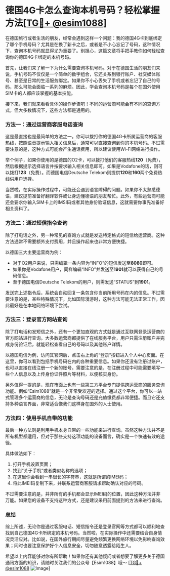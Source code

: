 # 德国4G卡怎么查询本机号码？轻松掌握方法[[TG💪+ @esim1088](https://t.me/s/esim1088)]

在德国旅行或者生活的朋友，经常会遇到这样一个问题：我的德国4G卡到底绑定了哪个手机号码？尤其是在换了新卡之后，或者是不小心忘记了号码，这种情况下，查询本机号码就显得尤为重要了。别担心，这篇文章将手把手教你如何轻松查询你的德国4G卡绑定的本机号码。

首先，让我们来了解一下为什么需要查询本机号码。对于在德国生活的朋友们来说，手机号码不仅仅是一个简单的数字组合，它还关系到银行账户、社交媒体账号、甚至是日常的生活服务绑定。如果你不小心丢失了手机或者忘记了自己的号码，那么可能会面临一系列的麻烦。因此，学会查询本机号码是每个在国外使用SIM卡的人都应该掌握的基本技能。

接下来，我们就来看看具体的操作步骤吧！不同的运营商可能会有不同的查询方式，但大多数情况下，这些方法都是通用的。

### 方法一：通过运营商客服电话查询

这是最直接也是最简单的方法之一。你可以拨打你的德国4G卡所属运营商的客服热线，按照语音提示输入相关信息后，通常可以直接查询到你的本机号码。不过需要注意的是，这种方式可能会产生通话费用，所以建议使用Wi-Fi网络进行操作。

举个例子，如果你使用的是德国的O2卡，可以拨打他们的客服热线**120**（免费），然后根据提示选择语言并按要求输入相关信息即可。如果是Vodafone的话，则可以拨打**123**（免费）。而德国电信Deutsche Telekom则提供**120**和**160**两个免费热线供用户选择。

当然啦，在实际操作过程中，可能还会遇到语言障碍的问题。如果你不太熟悉德语，建议提前准备好翻译软件或让身边懂德语的朋友帮忙。此外，有些运营商可能还会要求你输入SIM卡上的IMSI码或者其他身份验证信息，这就需要你事先准备好相关资料了。

### 方法二：通过短信指令查询

除了打电话之外，另一种常见的查询方式就是发送特定格式的短信给运营商。这种方法通常不需要额外支付费用，并且操作起来也非常方便快捷。

以德国三大主要运营商为例：

- 对于O2用户来说，只需编辑一条内容为“INFO”的短信发送至**8080**即可。
- 如果你是Vodafone用户，同样编辑“INFO”并发送至**1901**就可以获得自己的号码信息。
- 至于德国电信Deutsche Telekom的用户，则需发送“STATUS”到**1901**。

发送完上述指令后，系统会自动回复一条包含你当前所用号码在内的信息。不过需要注意的是，某些特殊情况下，比如国际漫游时，这种方法可能无法正常工作，因此最好是在本地网络环境下尝试。

### 方法三：登录官方网站查询

除了打电话和发短信之外，还有一个更加直观的方式就是通过互联网登录运营商的官方网站进行查询。大多数运营商都提供了在线服务平台，用户只需注册账户并完成身份验证后，就能轻松查看自己的号码以及其他账户详情。

以德国电信为例，访问其官网后，点击右上角的“登录”按钮进入个人中心页面。在这里，你可以看到包括手机号码在内的各种重要信息。如果你还没有注册过账户，也可以直接在线注册一个新的账号。需要注意的是，在注册过程中可能需要填写一些个人信息以及上传身份证件照片等材料，以便核实身份。

另外值得一提的是，现在市面上也有一些第三方平台专门提供跨运营商的服务查询功能。例如“Esim1088”就是一个非常受欢迎的选择。通过这个平台，你可以一站式管理多个运营商的信息，无论是查询号码还是充值缴费都非常便捷。而且它还支持多种语言界面，非常适合像我们这样身在国外的人士使用。

### 方法四：使用手机自带的功能

最后一种方法则是利用手机本身自带的一些功能来进行查询。虽然这种方法并不是所有机型都适用，但对于那些支持这项功能的设备而言，确实是一个快速有效的途径。

具体做法如下：
1. 打开手机设置页面；
2. 找到“关于手机”或者类似名称的选项；
3. 在这里你会看到一串很长的字符串，这就是所谓的IMEI码；
4. 将此IMEI码复制下来，并联系运营商客服请求帮助确认对应的号码。

不过需要注意的是，并非所有的手机都会显示IMEI码的位置，因此这种方法并非万能。如果您的设备不支持这种方式，还是建议采用前面提到的方法来进行查询。

### 总结

综上所述，无论你是通过客服电话、短信指令还是登录官网等方式都可以顺利地查找到自己德国4G卡所绑定的本机号码。当然啦，在实际操作中还需要结合自身情况灵活应对。比如说，在国外旅行期间尽量避免频繁更换网络环境以免影响查询效果；同时也要注意保护好个人信息安全，切勿随意透露给陌生人。

希望以上内容能够对你有所帮助！如果你还有其他疑问或者想要了解更多关于德国通讯方面的知识，请随时关注我们的公众号【Esim1088】哦～ [[TG💪+ @esim1088](https://t.me/s/esim1088) ![Image](https://i.postimg.cc/4NQfJmqS/Snipaste-2025-05-13-00-14-12.png)]